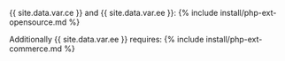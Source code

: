 {{ site.data.var.ce }} and {{ site.data.var.ee }}:
{% include install/php-ext-opensource.md %}

Additionally {{ site.data.var.ee }} requires:
{% include install/php-ext-commerce.md %}
